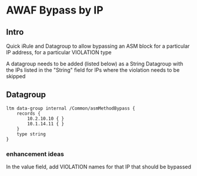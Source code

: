 # AWAF Bypass by IP

## Intro

Quick iRule and Datagroup to allow bypassing an ASM block for a particular IP address, for a particular VIOLATION type

A datagroup needs to be added (listed below) as a String Datagroup with the IPs listed in the "String" field for IPs where the violation needs to be skipped


## Datagroup
``` 
ltm data-group internal /Common/asmMethodBypass {
    records {
        10.2.10.10 { }
        10.1.14.11 { }
    }
    type string
}
```


### enhancement ideas
In the value field, add VIOLATION names for that IP that should be bypassed
